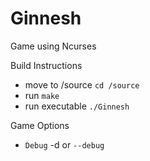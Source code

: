 # Ginnesh
Game using Ncurses

Build Instructions
* move to /source `cd /source`
* run `make`
* run executable `./Ginnesh`

Game Options
* `Debug` -d or `--debug`
